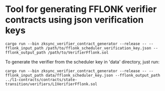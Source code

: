 # Tool for generating FFLONK verifier contracts using json verification keys

`cargo run --bin zksync_verifier_contract_generator --release -- --fflonk_input_path /path/to/fflonk_scheduler_verification_key.json --fflonk_output_path /path/to/VerifierFflonk.sol`

To generate the verifier from the scheduler key in 'data' directory, just run:

```shell
cargo run --bin zksync_verifier_contract_generator --release -- --fflonk_input_path data/fflonk_scheduler_key.json --fflonk_output_path ../l1-contracts/contracts/state-transition/verifiers/L1VerifierFflonk.sol
```
